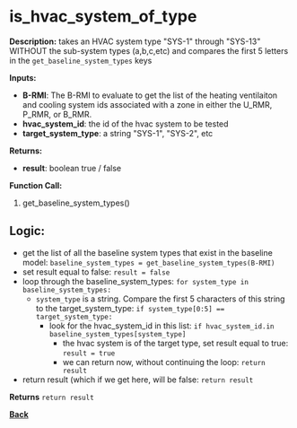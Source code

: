 # is_hvac_system_of_type

**Description:** takes an HVAC system type "SYS-1" through "SYS-13" WITHOUT the sub-system types (a,b,c,etc) and compares the first 5 letters in the `get_baseline_system_types` keys

**Inputs:**  
- **B-RMI**: The B-RMI to evaluate to get the list of the heating ventilaiton and cooling system ids associated with a zone in either the U_RMR, P_RMR, or B_RMR. 
- **hvac_system_id**: the id of the hvac system to be tested
- **target_system_type**: a string "SYS-1", "SYS-2", etc

**Returns:**  
- **result**: boolean true / false
 
**Function Call:** 
1.  get_baseline_system_types()

## Logic:
- get the list of all the baseline system types that exist in the baseline model: `baseline_system_types = get_baseline_system_types(B-RMI)`
- set result equal to false: `result = false`
- loop through the baseline_system_types: `for system_type in baseline_system_types:`
	- `system_type` is a string.  Compare the first 5 characters of this string to the target_system_type: `if system_type[0:5] == target_system_type:`
		- look for the hvac_system_id in this list: `if hvac_system_id.in baseline_system_types[system_type]`
			- the hvac system is of the target type, set result equal to true: `result = true`
			- we can return now, without continuing the loop: `return result`
- return result (which if we get here, will be false: `return result`

 **Returns** `return result`  

**[Back](../_toc.md)**
